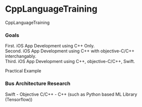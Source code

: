 # CppLanguageTraining
CppLanguageTraining

### Goals
First. iOS App Development using C++ Only.  
Second. iOS App Development using C++ with objective-C/C++ interchangably.  
Third. iOS App Development using C++, objective-C/C++, Swift.  

Practical Example  

### Bus Architecture Research
Swift - Objective C/C++ - C++ (such as Python based ML Library (Tensorflow))  

